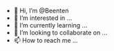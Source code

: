 - 👋 Hi, I’m @Beenten
- 👀 I’m interested in ...
- 🌱 I’m currently learning ...
- 💞️ I’m looking to collaborate on ...
- 📫 How to reach me ...

<!---
Beenten/Beenten is a ✨ special ✨ repository because its `README.md` (this file) appears on your GitHub profile.
You can click the Preview link to take a look at your changes.
--->
